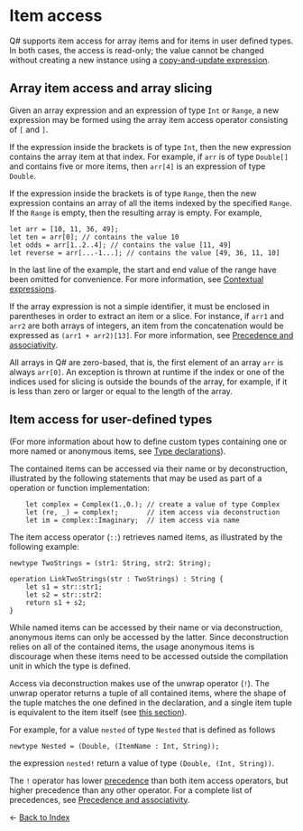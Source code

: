 # Item access

Q# supports item access for array items and for items in user defined types. In both cases, the access is read-only; the value cannot be changed without creating a new instance using a [copy-and-update expression](https://github.com/microsoft/qsharp-language/blob/main/Specifications/Language/3_Expressions/CopyAndUpdateExpressions.md#copy-and-update-expressions).

## Array item access and array slicing

Given an array expression and an expression of type `Int` or `Range`, a new expression may be formed using the array item access operator consisting of `[` and `]`. 

If the expression inside the brackets is of type `Int`, then the new expression contains the array item at that index.
For example, if `arr` is of type `Double[]` and contains five or more items, then `arr[4]` is an expression of type `Double`. 

If the expression inside the brackets is of type `Range`, then the new expression contains an array of all the items indexed by the specified `Range`. If the `Range` is empty, then the resulting array is empty.
For example, 

```qsharp
let arr = [10, 11, 36, 49];
let ten = arr[0]; // contains the value 10
let odds = arr[1..2..4]; // contains the value [11, 49]
let reverse = arr[...-1...]; // contains the value [49, 36, 11, 10]
```

In the last line of the example, the start and end value of the range have been omitted for convenience. For more information, see [Contextual expressions](https://github.com/microsoft/qsharp-language/blob/main/Specifications/Language/3_Expressions/ContextualExpressions.md#contextual-and-omitted-expressions). 

If the array expression is not a simple identifier, it must be enclosed in parentheses in order to extract an item or a slice. 
For instance, if `arr1` and `arr2` are both arrays of integers, an item from the concatenation would be expressed as `(arr1 + arr2)[13]`. For more information, see [Precedence and associativity](https://github.com/microsoft/qsharp-language/blob/main/Specifications/Language/3_Expressions/PrecedenceAndAssociativity.md#precedence-and-associativity).

All arrays in Q# are zero-based, that is, the first element of an array `arr` is always `arr[0]`. 
An exception is thrown at runtime if the index or one of the indices used for slicing is outside the bounds of the array, for example, if it is less than zero or larger or equal to the length of the array.

## Item access for user-defined types

(For more information about how to define custom types containing one or more named or anonymous items, see [Type declarations](https://github.com/microsoft/qsharp-language/blob/main/Specifications/Language/1_ProgramStructure/2_TypeDeclarations.md#type-declarations)). 

The contained items can be accessed via their name or by deconstruction, illustrated by the following statements that may be used as part of a operation or function implementation:

```qsharp
    let complex = Complex(1.,0.); // create a value of type Complex
    let (re, _) = complex!;       // item access via deconstruction
    let im = complex::Imaginary;  // item access via name
```

The item access operator (`::`) retrieves named items, as illustrated by the following example:

```qsharp
newtype TwoStrings = (str1: String, str2: String);

operation LinkTwoStrings(str : TwoStrings) : String {
    let s1 = str::str1;
    let s2 = str::str2:
    return s1 + s2;
}
```
While named items can be accessed by their name or via deconstruction, anonymous items can only be accessed by the latter. Since deconstruction relies on all of the contained items, the usage anonymous items is discourage when these items need to be accessed outside the compilation unit in which the type is defined. 

Access via deconstruction makes use of the unwrap operator (`!`). The unwrap operator returns a tuple of all contained items, where the shape of the tuple matches the one defined in the declaration, and a single item tuple is equivalent to the item itself (see [this section](https://github.com/microsoft/qsharp-language/blob/main/Specifications/Language/4_TypeSystem/SingletonTupleEquivalence.md#singleton-tuple-equivalence)).  

For example, for a value `nested` of type `Nested` that is defined as follows

```qsharp
newtype Nested = (Double, (ItemName : Int, String)); 
```

the expression `nested!` return a value of type `(Double, (Int, String))`. 

The `!` operator has lower [precedence](https://github.com/microsoft/qsharp-language/blob/main/Specifications/Language/3_Expressions/PrecedenceAndAssociativity.md#modifiers-and-combinators) than both item access operators, but higher precedence than any other operator. For a complete list of precedences, see [Precedence and associativity](https://github.com/microsoft/qsharp-language/blob/main/Specifications/Language/3_Expressions/PrecedenceAndAssociativity.md#precedence-and-associativity). 


← [Back to Index](https://github.com/microsoft/qsharp-language/tree/main/Specifications/Language#index)
